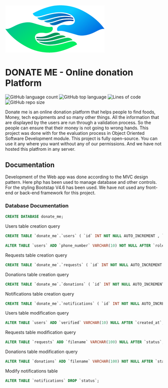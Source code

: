 # ![image info](./public/images/logo.png)

# DONATE ME - Online donation Platform

![GitHub language count](https://img.shields.io/github/languages/count/Hex-Clan-OOSD/donate-me)
![GitHub top language](https://img.shields.io/github/languages/top/Hex-Clan-OOSD/donate-me)
![Lines of code](https://img.shields.io/tokei/lines/github/Hex-Clan-OOSD/donate-me)
![GitHub repo size](https://img.shields.io/github/repo-size/Hex-Clan-OOSD/donate-me)

Donate me is an online donation platform that helps people to find foods, Money, tech equipments and so many other things.
All the information that are displayed by the users are run through a validation process. So the people can ensure that their money is not
going to wrong hands. This project was done with for the evaluation process in Object Oriented Software Development module. This project
is fully open-source. You can use it any where you want without any of our permissions. And we have not hosted this platfrom in
any server.

## Documentation

Development of the Web app was done according to the MVC design pattern. Here php has been used to manage database and other controls.
For the styling Bootstap V4.6 has been used. We have not used any front-end or back-end framework for this project.

### Database Documentation

```sql
CREATE DATABASE donate_me;
```

Users table creation query

```sql
CREATE TABLE `donate_me`.`users` ( `id` INT NOT NULL AUTO_INCREMENT , `first_name` VARCHAR(20) NOT NULL , `last_name` VARCHAR(20) NOT NULL , `email` VARCHAR(50) NOT NULL , `password` VARCHAR(255) NOT NULL , `role` VARCHAR(10) NOT NULL , `created_at` TIMESTAMP NOT NULL , PRIMARY KEY (`id`)) ENGINE = InnoDB;
```

```sql
ALTER TABLE `users` ADD `phone_number` VARCHAR(10) NOT NULL AFTER `role`, ADD `address_line_1` VARCHAR(20) NOT NULL AFTER `phone_number`, ADD `address_line_2` VARCHAR(20) NOT NULL AFTER `address_line_1`, ADD `city_town` VARCHAR(20) NOT NULL AFTER `address_line_2`, ADD `postal_code` VARCHAR(10) NOT NULL AFTER `city_town`, ADD `state` VARCHAR(20) NOT NULL AFTER `postal_code`;
```

Requests table creation query

```sql
CREATE TABLE `donate_me`.`requests` ( `id` INT NOT NULL AUTO_INCREMENT , `title` VARCHAR(50) NOT NULL , `description` VARCHAR(500) NOT NULL , `total_amount` INT NOT NULL , `collected_amount` INT NOT NULL , `user_id` INT NOT NULL , `status` VARCHAR(10) NOT NULL , `created_at` TIMESTAMP NOT NULL , PRIMARY KEY (`id`)) ENGINE = InnoDB;
```

Donations table creation query

```sql
CREATE TABLE `donate_me`.`donations` ( `id` INT NOT NULL AUTO_INCREMENT , `request_id` INT NOT NULL , `user_id` INT NOT NULL , `amount` INT NOT NULL , `status` VARCHAR(10) NOT NULL , `created_at` TIMESTAMP NOT NULL , PRIMARY KEY (`id`)) ENGINE = InnoDB;
```

Notifications table creation query

```sql
CREATE TABLE `donate_me`.`notifications` ( `id` INT NOT NULL AUTO_INCREMENT , `title` VARCHAR(50) NOT NULL , `description` VARCHAR(250) NOT NULL , `status` VARCHAR(10) NOT NULL , `user_id` INT NOT NULL , `created_at` TIMESTAMP NOT NULL , PRIMARY KEY (`id`)) ENGINE = InnoDB;
```

Users table modification query

```sql
ALTER TABLE `users` ADD `verified` VARCHAR(10) NULL AFTER `created_at`;
```

Requests table modification query

```sql
ALTER TABLE `requests` ADD `filename` VARCHAR(100) NULL AFTER `status`;
```

Donations table modification query

```sql
ALTER TABLE `donations` ADD `filename` VARCHAR(100) NOT NULL AFTER `status`;
```

Modify notifications table

```sql
ALTER TABLE `notifications` DROP `status`;
```